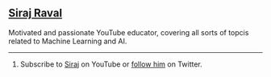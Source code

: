 ## [Siraj Raval](#siraj)

Motivated and passionate YouTube educator, covering all sorts of topcis related to Machine Learning and AI.


---
1. Subscribe to [Siraj](https://www.youtube.com/channel/UCWN3xxRkmTPmbKwht9FuE5A/featured) on YouTube or [follow him](https://twitter.com/sirajraval?lang=en) on Twitter.